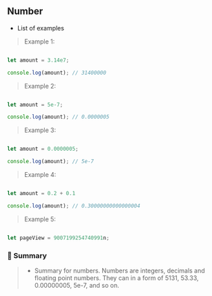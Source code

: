 ## Number

- List of examples

> Example 1:

```js

let amount = 3.14e7;

console.log(amount); // 31400000

```

> Example 2:

```js

let amount = 5e-7;

console.log(amount); // 0.0000005

```

> Example 3:

```js

let amount = 0.0000005;

console.log(amount); // 5e-7

```

> Example 4:

```js

let amount = 0.2 + 0.1

console.log(amount); // 0.30000000000000004

```

> Example 5:

```js

let pageView = 9007199254740991n;

```

### :memo: Summary

> - Summary for numbers. Numbers are integers, decimals and floating point numbers. They can in a form of 5131, 53.33, 0.00000005, 5e-7, and so on.

